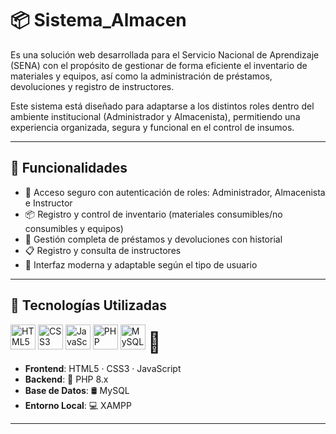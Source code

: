 # 📦 Sistema_Almacen

Es una solución web desarrollada para el Servicio Nacional de Aprendizaje (SENA) con el propósito de gestionar de forma eficiente el inventario de materiales y equipos, así como la administración de préstamos, devoluciones y registro de instructores.

Este sistema está diseñado para adaptarse a los distintos roles dentro del ambiente institucional (Administrador y Almacenista), permitiendo una experiencia organizada, segura y funcional en el control de insumos.

---

## 🚀 Funcionalidades

- 🔐 Acceso seguro con autenticación de roles: Administrador, Almacenista e Instructor  
- 📦 Registro y control de inventario (materiales consumibles/no consumibles y equipos)  
- 🔄 Gestión completa de préstamos y devoluciones con historial  
- 📋 Registro y consulta de instructores  
- 🎯 Interfaz moderna y adaptable según el tipo de usuario  

---

## 🧱 Tecnologías Utilizadas

<p align="left">
  <img src="https://cdn.jsdelivr.net/gh/devicons/devicon/icons/html5/html5-original.svg" alt="HTML5" width="40" />
  <img src="https://cdn.jsdelivr.net/gh/devicons/devicon/icons/css3/css3-original.svg" alt="CSS3" width="40" />
  <img src="https://cdn.jsdelivr.net/gh/devicons/devicon/icons/javascript/javascript-original.svg" alt="JavaScript" width="40" />
  <img src="https://cdn.jsdelivr.net/gh/devicons/devicon/icons/php/php-original.svg" alt="PHP" width="40" />
  <img src="https://cdn.jsdelivr.net/gh/devicons/devicon/icons/mysql/mysql-original.svg" alt="MySQL" width="40" />
  <span style="font-size:32px;">🧰</span>
</p>

- **Frontend**: HTML5 · CSS3 · JavaScript  
- **Backend**: 🐘 PHP 8.x  
- **Base de Datos**: 🛢️ MySQL  
- **Entorno Local**: 💻 XAMPP  

---

